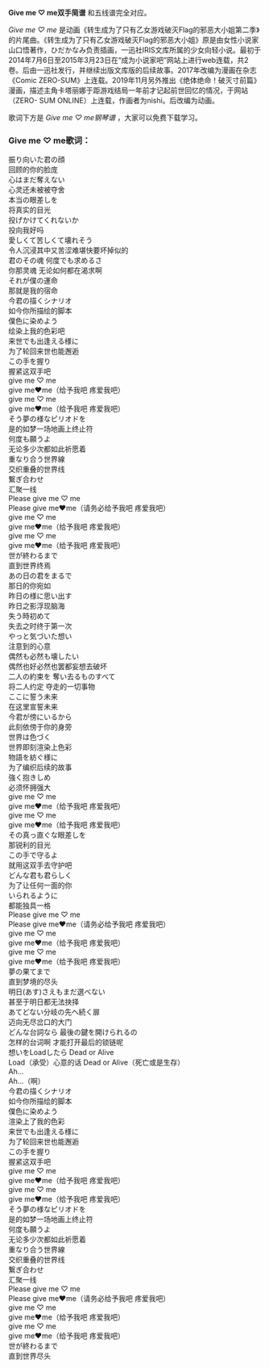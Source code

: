 

**Give me ♡ me双手简谱** 和五线谱完全对应。

_Give me ♡ me_
是动画《转生成为了只有乙女游戏破灭Flag的邪恶大小姐第二季》的片尾曲。《转生成为了只有乙女游戏破灭Flag的邪恶大小姐》原是由女性小说家山口悟著作，ひだかなみ负责插画，一迅社IRIS文库所属的少女向轻小说。最初于2014年7月6日至2015年3月23日在“成为小说家吧”网站上进行web连载，共2卷。后由一迅社发行，并继续出版文库版的后续故事。2017年改编为漫画在杂志《Comic
ZERO-SUM》上连载。2019年11月另外推出《绝体绝命！破灭寸前篇》漫画，描述主角卡塔丽娜于距游戏结局一年前才记起前世回忆的情况，于网站（ZERO-
SUM ONLINE）上连载，作画者为nishi。后改编为动画。

歌词下方是 _Give me ♡ me钢琴谱_ ，大家可以免费下载学习。

### Give me ♡ me歌词：

振り向いた君の顔  
回顾的你的脸庞  
心はまだ奪えない  
心灵还未被被夺舍  
本当の眼差しを  
将真实的目光  
投げかけてくれないか  
投向我好吗  
愛しくて苦しくて壊れそう  
令人沉浸其中又苦涩难堪快要坏掉似的  
君のその魂 何度でも求めるさ  
你那灵魂 无论如何都在渴求啊  
それが僕の運命  
那就是我的宿命  
今君の描くシナリオ  
如今你所描绘的脚本  
僕色に染めよう  
绘染上我的色彩吧  
来世でも出逢える様に  
为了轮回来世也能邂逅  
この手を握り  
握紧这双手吧  
give me ♡ me  
give me❤me（给予我吧 疼爱我吧）  
give me ♡ me  
give me❤me（给予我吧 疼爱我吧）  
そう夢の様なピリオドを  
是的如梦一场地画上终止符  
何度も願うよ  
无论多少次都如此祈愿着  
重なり合う世界線  
交织重叠的世界线  
繋ぎ合わせ  
汇聚一线  
Please give me ♡ me  
Please give me❤me（请务必给予我吧 疼爱我吧）  
give me ♡ me  
give me❤me（给予我吧 疼爱我吧）  
give me ♡ me  
give me❤me（给予我吧 疼爱我吧）  
世が終わるまで  
直到世界终焉  
あの日の君をまるで  
那日的你宛如  
昨日の様に思い出す  
昨日之影浮现脑海  
失う時初めて  
失去之时终于第一次  
やっと気づいた想い  
注意到的心意  
偶然も必然も壊したい  
偶然也好必然也罢都妄想去破坏  
二人の約束を 奪い去るものすべて  
将二人约定 夺走的一切事物  
ここに誓う未来  
在这里宣誓未来  
今君が傍にいるから  
此刻依傍于你的身旁  
世界は色づく  
世界即刻渲染上色彩  
物語を紡ぐ様に  
为了编织后续的故事  
強く抱きしめ  
必须怀拥强大  
give me ♡ me  
give me❤me（给予我吧 疼爱我吧）  
give me ♡ me  
give me❤me（给予我吧 疼爱我吧）  
その真っ直ぐな眼差しを  
那锐利的目光  
この手で守るよ  
就用这双手去守护吧  
どんな君も君らしく  
为了让任何一面的你  
いられるように  
都能独具一格  
Please give me ♡ me  
Please give me❤me（请务必给予我吧 疼爱我吧）  
give me ♡ me  
give me❤me（给予我吧 疼爱我吧）  
give me ♡ me  
give me❤me（给予我吧 疼爱我吧）  
夢の果てまで  
直到梦境的尽头  
明日(あす)さえもまだ選べない  
甚至于明日都无法抉择  
あてどない分岐の先へ続く扉  
迈向无尽岔口的大门  
どんな台詞なら 最後の鍵を開けられるの  
怎样的台词啊 才能打开最后的锁链呢  
想いをLoadしたら Dead or Alive  
Load（承受）心意的话 Dead or Alive（死亡或是生存）  
Ah...  
Ah...（啊）  
今君の描くシナリオ  
如今你所描绘的脚本  
僕色に染めよう  
渲染上了我的色彩  
来世でも出逢える様に  
为了轮回来世也能邂逅  
この手を握り  
握紧这双手吧  
give me ♡ me  
give me❤me（给予我吧 疼爱我吧）  
give me ♡ me  
give me❤me（给予我吧 疼爱我吧）  
そう夢の様なピリオドを  
是的如梦一场地画上终止符  
何度も願うよ  
无论多少次都如此祈愿着  
重なり合う世界線  
交织重叠的世界线  
繋ぎ合わせ  
汇聚一线  
Please give me ♡ me  
Please give me❤me（请务必给予我吧 疼爱我吧）  
give me ♡ me  
give me❤me（给予我吧 疼爱我吧）  
give me ♡ me  
give me❤me（给予我吧 疼爱我吧）  
世が終わるまで  
直到世界尽头

